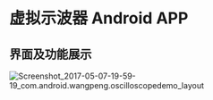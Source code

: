 # 虚拟示波器 Android APP

## 界面及功能展示

![Screenshot_2017-05-07-19-59-19_com.android.wangpeng.oscilloscopedemo_layout](https://github.com/WangPengGuy/OscilloscopeDemo/blob/master/images/Screenshot_2017-05-07-19-59-19_com.android.wangpeng.oscilloscopedemo_layout.png?raw=true)
